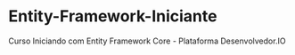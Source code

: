 # Entity-Framework-Iniciante
Curso Iniciando com Entity Framework Core - Plataforma Desenvolvedor.IO
